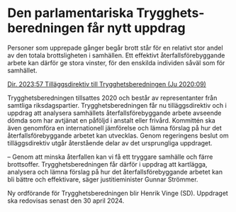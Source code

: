 # Den parlamentariska Trygghets­beredningen får nytt uppdrag

Personer som upp­repade gånger begår brott står för en relativt stor andel av den totala brotts­lig­heten i sam­hällen. Ett effektivt återfalls­före­byggande arbete kan därför ge stora vinster, för den enskilda individen såväl som för sam­hället.

[Dir. 2023:57 Tilläggs­direktiv till Trygg­hets­bered­ningen (Ju 2020:09\)](/rattsliga-dokument/kommittedirektiv/2023/04/dir.-202357 "Dir. 2023:57")

Trygghets­beredningen tillsattes 2020 och består av represen­tanter från samtliga riksdags­partier. Trygghets­beredningen får nu tilläggs­direktiv och i uppdrag att analysera sam­hällets åter­falls­före­byggande arbete avseende dömda som har avtjänat en påföljd i anstalt eller frivård. Kommittén ska även genom­föra en inter­nationell jäm­förelse och lämna förslag på hur det återfalls­före­byggande arbetet kan utvecklas. Genom regeringens beslut om tilläggs­direktiv utgår återstående delar av det ursprung­liga uppdraget.

– Genom att minska åter­fallen kan vi få ett tryggare samhälle och färre brotts­offer. Trygghets­beredningen får därför i uppdrag att kart­lägga, analysera och lämna förslag på hur det åter­falls­förebyg­gande arbetet kan bli bättre och effekti­vare, säger justitie­minister Gunnar Strömmer.

Ny ordförande för Trygg­hets­beredningen blir Henrik Vinge (SD). Uppdraget ska redovisas senast den 30 april 2024\.
